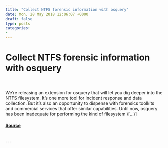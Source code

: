 ```yaml
---
title: "Collect NTFS forensic information with osquery"
date: Mon, 28 May 2018 12:06:07 +0000
draft: false
type: posts
categories: 
- 
---
```

# Collect NTFS forensic information with osquery

<br/>

<br/>
We’re releasing an extension for osquery that will let you dig deeper into the NTFS filesystem. It’s one more tool for incident response and data collection. But it’s also an opportunity to dispense with forensics toolkits and commercial services that offer similar capabilities. Until now, osquery has been inadequate for performing the kind of filesystem \[…\]

#### [Source](https://blog.trailofbits.com/2018/05/28/collect-ntfs-forensic-information-with-osquery/)

<br/>
---
